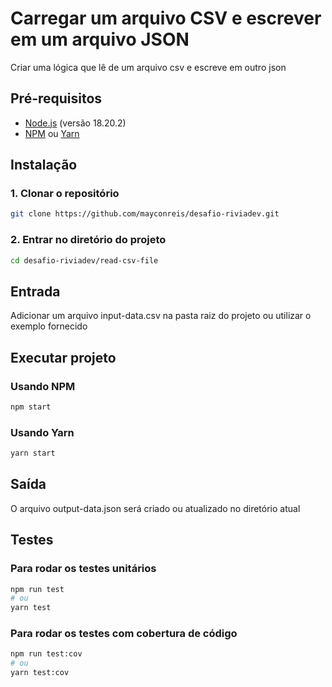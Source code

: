 # Carregar um arquivo CSV e escrever em um arquivo JSON

Criar uma lógica que lê de um arquivo csv e escreve em outro json

## Pré-requisitos

- [Node.js](https://nodejs.org/) (versão 18.20.2)
- [NPM](https://www.npmjs.com/) ou [Yarn](https://yarnpkg.com/)

## Instalação

### 1. Clonar o repositório

```bash
git clone https://github.com/mayconreis/desafio-riviadev.git
```

### 2. Entrar no diretório do projeto

```bash
cd desafio-riviadev/read-csv-file
```

## Entrada

Adicionar um arquivo input-data.csv na pasta raiz do projeto
ou utilizar o exemplo fornecido

## Executar projeto

### Usando NPM

```bash
npm start
```

### Usando Yarn

```bash
yarn start
```

## Saída

O arquivo output-data.json será criado ou atualizado no diretório atual

## Testes

### Para rodar os testes unitários

```bash
npm run test
# ou
yarn test

```

### Para rodar os testes com cobertura de código

```bash
npm run test:cov
# ou
yarn test:cov
```
